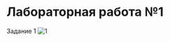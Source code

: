 # Лабораторная работа №1
Задание 1
![1](https://github.com/user-attachments/assets/f243310f-c128-47d2-8899-00341cda3f3a)
